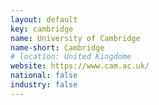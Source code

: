 ```yaml
---
layout: default
key: cambridge
name: University of Cambridge
name-short: Cambridge
# location: United Kingdome
website: https://www.cam.ac.uk/
national: false
industry: false
---
```

